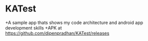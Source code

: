 # KATest
+A sample app thats shows my code architecture and android app development skills
+APK at https://github.com/dipenpradhan/KATest/releases

